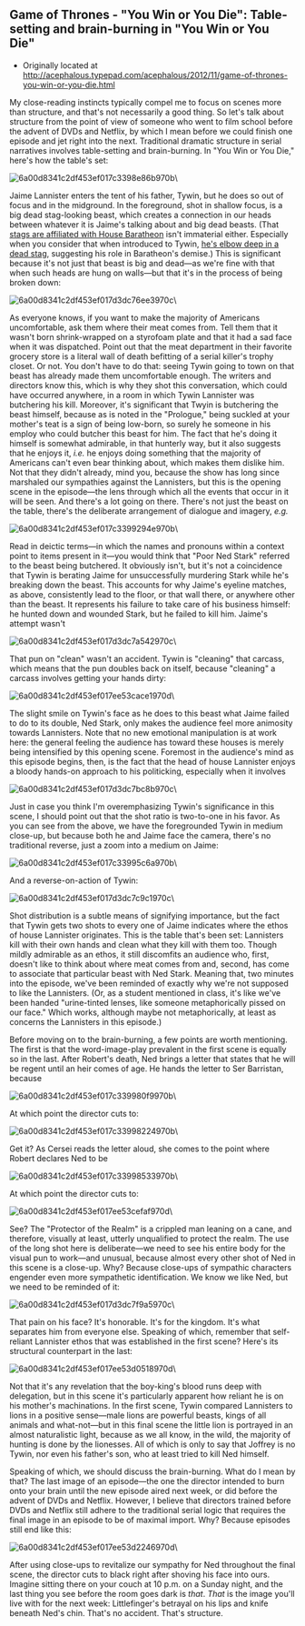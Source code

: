 ## Game of Thrones - "You Win or You Die": Table-setting and brain-burning in "You Win or You Die"

 * Originally located at http://acephalous.typepad.com/acephalous/2012/11/game-of-thrones-you-win-or-you-die.html

My close-reading instincts typically compel me to focus on scenes more than structure, and that's not necessarily a good thing. So let's talk about structure from the point of view of someone who went to film school before the advent of DVDs and Netflix, by which I mean before we could finish one episode and jet right into the next. Traditional dramatic structure in serial narratives involves table-setting and brain-burning. In "You Win or You Die," here's how the table's set:

![6a00d8341c2df453ef017c3398e86b970b](images/tv/game-of-thrones-you-win-or-you-die/6a00d8341c2df453ef017c3398e86b970b.png)\ 

Jaime Lannister enters the tent of his father, Tywin, but he does so out of focus and in the midground. In the foreground, shot in shallow focus, is  a big dead stag-looking beast, which creates a connection in our heads between whatever it is Jaime's talking about and big dead beasts. (That [stags are affiliated with House Baratheon](http://www.lawyersgunsmoneyblog.com/2012/11/game-of-thrones-table-setting-and-brain-burning-in-you-win-or-you-die/comment-page-1#comment-391948) isn't immaterial either. Especially when you consider that when introduced to Tywin, [he's elbow deep in a dead stag](http://www.lawyersgunsmoneyblog.com/2012/11/game-of-thrones-table-setting-and-brain-burning-in-you-win-or-you-die/comment-page-1#comment-391959), suggesting his role in Baratheon's demise.) This is significant because it's not just that beast is big and dead—as we're fine with that when such heads are hung on walls—but that it's in the process of being broken down:

![6a00d8341c2df453ef017d3dc76ee3970c](images/tv/game-of-thrones-you-win-or-you-die/6a00d8341c2df453ef017d3dc76ee3970c.png)\ 

As everyone knows, if you want to make the majority of Americans uncomfortable, ask them where their meat comes from. Tell them that it wasn't born shrink-wrapped on a styrofoam plate and that it had a sad face when it was dispatched. Point out that the meat department in their favorite grocery store is a literal wall of death befitting of a serial killer's trophy closet. Or not. You don't have to do that: seeing Tywin going to town on that beast has already made them uncomfortable enough. The writers and directors know this, which is why they shot this conversation, which could have occurred anywhere, in a room in which Tywin Lannister was butchering his kill. Moreover, it's significant that Twyin is butchering the beast himself, because as is noted in the "Prologue," being suckled at your mother's teat is a sign of being low-born, so surely he someone in his employ who could butcher this beast for him. The fact that he's doing it himself is somewhat admirable, in that hunterly way, but it also suggests that he enjoys it, *i.e.* he enjoys doing something that the majority of Americans can't even bear thinking about, which makes them dislike him.
Not that they didn't already, mind you, because the show has long since marshaled our sympathies against the Lannisters, but this is the opening scene in the episode—the lens through which all the events that occur in it will be seen. And there's a lot going on there. There's not just the beast on the table, there's the deliberate arrangement of dialogue and imagery, *e.g.*

![6a00d8341c2df453ef017c3399294e970b](images/tv/game-of-thrones-you-win-or-you-die/6a00d8341c2df453ef017c3399294e970b.png)\ 

Read in deictic terms—in which the names and pronouns within a context point to items present in it—you would think that "Poor Ned Stark" referred to the beast being butchered. It obviously isn't, but it's not a coincidence that Tywin is berating Jaime for unsuccessfully murdering Stark while he's breaking down the beast. This accounts for why Jaime's eyeline matches, as above, consistently lead to the floor, or that wall there, or anywhere other than the beast. It represents his failure to take care of his business himself: he hunted down and wounded Stark, but he failed to kill him. Jaime's attempt wasn't

![6a00d8341c2df453ef017d3dc7a542970c](images/tv/game-of-thrones-you-win-or-you-die/6a00d8341c2df453ef017d3dc7a542970c.png)\ 

That pun on "clean" wasn't an accident. Tywin is "cleaning" that carcass, which means that the pun doubles back on itself, because "cleaning" a carcass involves getting your hands dirty:

![6a00d8341c2df453ef017ee53cace1970d](images/tv/game-of-thrones-you-win-or-you-die/6a00d8341c2df453ef017ee53cace1970d.png)\ 

The slight smile on Tywin's face as he does to this beast what Jaime failed to do to its double, Ned Stark, only makes the audience feel more animosity towards Lannisters. Note that no new emotional manipulation is at work here: the general feeling the audience has toward these houses is merely being intensified by this opening scene. Foremost in the audience's mind as this episode begins, then, is the fact that the head of house Lannister enjoys a bloody hands-on approach to his politicking, especially when it involves

![6a00d8341c2df453ef017d3dc7bc8b970c](images/tv/game-of-thrones-you-win-or-you-die/6a00d8341c2df453ef017d3dc7bc8b970c.png)\ 

Just in case you think I'm overemphasizing Tywin's significance in this scene, I should point out that the shot ratio is two-to-one in his favor. As you can see from the above, we have the foregrounded Tywin in medium close-up, but because both he and Jaime face the camera, there's no traditional reverse, just a zoom into a medium on Jaime:

![6a00d8341c2df453ef017c33995c6a970b](images/tv/game-of-thrones-you-win-or-you-die/6a00d8341c2df453ef017c33995c6a970b.png)\ 

And a reverse-on-action of Tywin:

![6a00d8341c2df453ef017d3dc7c9c1970c](images/tv/game-of-thrones-you-win-or-you-die/6a00d8341c2df453ef017d3dc7c9c1970c.png)\ 

Shot distribution is a subtle means of signifying importance, but the fact that Tywin gets two shots to every one of Jaime indicates where the ethos of house Lannister originates. This is the table that's been set: Lannisters kill with their own hands and clean what they kill with them too. Though mildly admirable as an ethos, it still discomfits an audience who, first, doesn't like to think about where meat comes from and, second, has come to associate that particular beast with Ned Stark. Meaning that, two minutes into the episode, we've been reminded of exactly why we're not supposed to like the Lannisters. (Or, as a student mentioned in class, it's like we've been handed "urine-tinted lenses, like someone metaphorically pissed on our face." Which works, although maybe not metaphorically, at least as concerns the Lannisters in this episode.)

Before moving on to the brain-burning, a few points are worth mentioning. The first is that the word-image-play prevalent in the first scene is equally so in the last. After Robert's death, Ned brings a letter that states that he will be regent until an heir comes of age. He hands the letter to Ser Barristan, because

![6a00d8341c2df453ef017c339980f9970b](images/tv/game-of-thrones-you-win-or-you-die/6a00d8341c2df453ef017c339980f9970b.png)\ 

At which point the director cuts to:

![6a00d8341c2df453ef017c33998224970b](images/tv/game-of-thrones-you-win-or-you-die/6a00d8341c2df453ef017c33998224970b.png)\ 

Get it? As Cersei reads the letter aloud, she comes to the point where Robert declares Ned to be

![6a00d8341c2df453ef017c33998533970b](images/tv/game-of-thrones-you-win-or-you-die/6a00d8341c2df453ef017c33998533970b.png)\ 

At which point the director cuts to:

![6a00d8341c2df453ef017ee53cefaf970d](images/tv/game-of-thrones-you-win-or-you-die/6a00d8341c2df453ef017ee53cefaf970d.png)\ 

See? The "Protector of the Realm" is a crippled man leaning on a cane, and therefore, visually at least, utterly unqualified to protect the realm. The use of the long shot here is deliberate—we need to see his entire body for the visual pun to work—and unusual, because almost every other shot of Ned in this scene is a close-up. Why? Because close-ups of sympathic characters engender even more sympathetic identification. We know we like Ned, but we need to be reminded of it:

![6a00d8341c2df453ef017d3dc7f9a5970c](images/tv/game-of-thrones-you-win-or-you-die/6a00d8341c2df453ef017d3dc7f9a5970c.png)\ 

That pain on his face? It's honorable. It's for the kingdom. It's what separates him from everyone else. Speaking of which, remember that self-reliant Lannister ethos that was established in the first scene? Here's its structural counterpart in the last:

![6a00d8341c2df453ef017ee53d0518970d](images/tv/game-of-thrones-you-win-or-you-die/6a00d8341c2df453ef017ee53d0518970d.png)\ 

Not that it's any revelation that the boy-king's blood runs deep with delegation, but in this scene it's particularly apparent how reliant he is on his mother's machinations. In the first scene, Tywin compared Lannisters to lions in a positive sense—male lions are powerful beasts, kings of all animals and what-not—but in this final scene the little lion is portrayed in an almost naturalistic light, because as we all know, in the wild, the majority of hunting is done by the lionesses. All of which is only to say that Joffrey is no Tywin, nor even his father's son, who at least tried to kill Ned himself.

Speaking of which, we should discuss the brain-burning. What do I mean by that? The last image of an episode—the one the director intended to burn onto your brain until the new episode aired next week, or did before the advent of DVDs and Netflix. However, I believe that directors trained before DVDs and Netflix still adhere to the traditional serial logic that requires the final image in an episode to be of maximal import. Why? Because episodes still end like this:

![6a00d8341c2df453ef017ee53d2246970d](images/tv/game-of-thrones-you-win-or-you-die/6a00d8341c2df453ef017ee53d2246970d.png)\ 

After using close-ups to revitalize our sympathy for Ned throughout the final scene, the director cuts to black right after shoving his face into ours. Imagine sitting there on your couch at 10 p.m. on a Sunday night, and the last thing you see before the room goes dark is *that*. *That* is the image you'll live with for the next week: Littlefinger's betrayal on his lips and knife beneath Ned's chin. That's no accident. That's structure.
